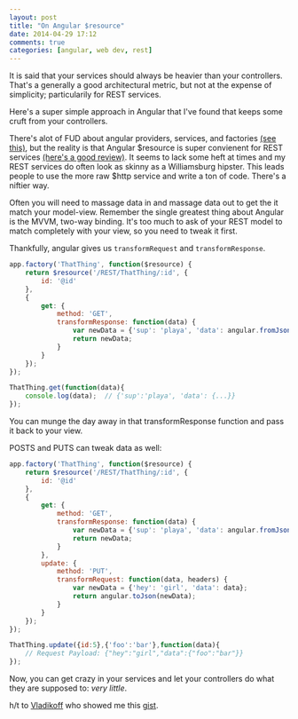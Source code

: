 ```yaml
---
layout: post
title: "On Angular $resource"
date: 2014-04-29 17:12
comments: true
categories: [angular, web dev, rest]
---
```


It is said that your services should always be heavier than your controllers. That's a generally a good architectural metric, but not at the expense of simplicity; particularily for REST services. 

Here's a super simple approach in Angular that I've found that keeps some cruft from your controllers.

<!-- more -->
There's alot of FUD about angular providers, services, and factories [(see this)](http://codeofrob.com/entries/you-have-ruined-javascript.html), but the reality is that Angular $resource is super convienent for REST services [(here's a good review)](http://www.bennadel.com/blog/2433-using-restful-controllers-in-an-angularjs-resource.htm). It seems to lack some heft at times and my REST services do often look as skinny as a Williamsburg hipster. This leads people to use the more raw $http service and write a ton of code. There's a niftier way.

Often you will need to massage data in and massage data out to get the it match your model-view. Remember the single greatest thing about Angular is the MVVM, two-way binding. It's too much to ask of your REST model to match completely with your view, so you need to tweak it first.

Thankfully, angular gives us `transformRequest` and `transformResponse`.


```javascript services.js
app.factory('ThatThing', function($resource) {
	return $resource('/REST/ThatThing/:id', {
		id: '@id'
	},
	{
		get: {
			method: 'GET',
			transformResponse: function(data) {
				var newData = {'sup': 'playa', 'data': angular.fromJson(data)};
				return newData;
			}
		}
	});
});

```

```javascript controllers.js
ThatThing.get(function(data){
	console.log(data);	// {'sup':'playa', 'data': {...}}
});
```

You can munge the day away in that transformResponse function and pass it back to your view.

POSTS and PUTS can tweak data as well:

```javascript services.js
app.factory('ThatThing', function($resource) {
	return $resource('/REST/ThatThing/:id', {
		id: '@id'
	},
	{
		get: {
			method: 'GET',
			transformResponse: function(data) {
				var newData = {'sup': 'playa', 'data': angular.fromJson(data)};
				return newData;
			}
		},
		update: {
			method: 'PUT',
			transformRequest: function(data, headers) {
				var newData = {'hey': 'girl', 'data': data};
				return angular.toJson(newData);
			}
		}
	});
});
```

```javascript controllers.js
ThatThing.update({id:5},{'foo':'bar'},function(data){ 
	// Request Payload: {"hey":"girl","data":{"foo":"bar"}}
});
```
Now, you can get crazy in your services and let your controllers do what they are supposed to: *very little*.

h/t to [Vladikoff](https://twitter.com/vladikoff/status/456852882252632064) who showed me this [gist](https://gist.github.com/vladikoff/11001070).